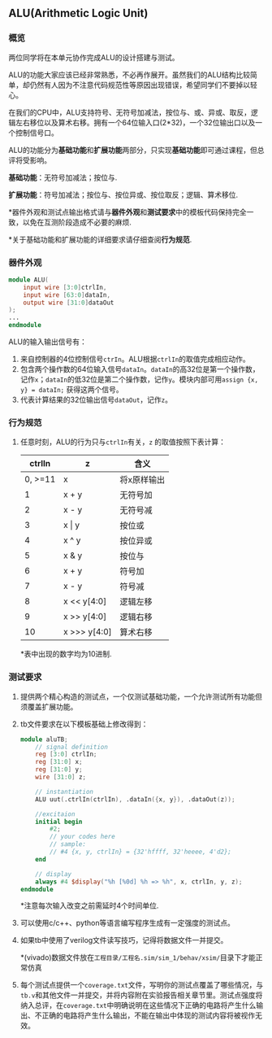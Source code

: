 ## ALU(Arithmetic Logic Unit)

### 概览

两位同学将在本单元协作完成ALU的设计搭建与测试。

ALU的功能大家应该已经非常熟悉，不必再作展开。虽然我们的ALU结构比较简单，却仍然有人因为不注意代码规范性等原因出现错误，希望同学们不要掉以轻心。

在我们的CPU中，ALU支持符号、无符号加减法，按位与、或、异或、取反，逻辑左右移位以及算术右移。拥有一个64位输入口(2\*32)，一个32位输出口以及一个控制信号口。

ALU的功能分为**基础功能**和**扩展功能**两部分，只实现**基础功能**即可通过课程，但总评将受影响。

**基础功能**：无符号加减法；按位与.

**扩展功能**：符号加减法；按位与、按位异或、按位取反；逻辑、算术移位.

\*器件外观和测试点输出格式请与**器件外观**和**测试要求**中的模板代码保持完全一致，以免在互测阶段造成不必要的麻烦.

\*关于基础功能和扩展功能的详细要求请仔细查阅**行为规范**.

### 器件外观

```verilog
module ALU(
    input wire [3:0]ctrlIn,
    input wire [63:0]dataIn,
    output wire [31:0]dataOut
);
...
endmodule
```

ALU的输入输出信号有：

1. 来自控制器的4位控制信号`ctrIn`。ALU根据`ctrlIn`的取值完成相应动作。
2. 包含两个操作数的64位输入信号`dataIn`。`dataIn`的高32位是第一个操作数，记作`x`；`dataIn`的低32位是第二个操作数，记作`y`。模块内部可用`assign {x, y} = dataIn;` 获得这两个信号。
3. 代表计算结果的32位输出信号`dataOut`，记作`z`。

### 行为规范

1. 任意时刻，ALU的行为只与`ctrlIn`有关，`z` 的取值按照下表计算：
   
   | ctrlIn  | z            | 含义     |
   | ------- | ------------ | ------ |
   | 0, >=11 | x            | 将x原样输出 |
   | 1       | x + y        | 无符号加   |
   | 2       | x - y        | 无符号减   |
   | 3       | x \| y       | 按位或    |
   | 4       | x ^ y        | 按位异或   |
   | 5       | x & y        | 按位与    |
   | 6       | x + y        | 符号加    |
   | 7       | x - y        | 符号减    |
   | 8       | x << y[4:0]  | 逻辑左移   |
   | 9       | x >> y[4:0]  | 逻辑右移   |
   | 10      | x >>> y[4:0] | 算术右移   |
   
   \*表中出现的数字均为10进制.

### 测试要求

1. 提供两个精心构造的测试点，一个仅测试基础功能，一个允许测试所有功能但须覆盖扩展功能。

2. tb文件要求在以下模板基础上修改得到：
   
   ```verilog
   module aluTB;
       // signal definition
       reg [3:0] ctrlIn;
       reg [31:0] x;
       reg [31:0] y;
       wire [31:0] z;
   
       // instantiation
       ALU uut(.ctrlIn(ctrlIn), .dataIn({x, y}), .dataOut(z));
   
       //excitaion
       initial begin
           #2;
           // your codes here
           // sample:
           // #4 {x, y, ctrlIn} = {32'hffff, 32'heeee, 4'd2};
       end
   
       // display
       always #4 $display("%h [%0d] %h => %h", x, ctrlIn, y, z);
   endmodule
   ```
   
   \*注意每次输入改变之前需延时4个时间单位.

3. 可以使用c/c++、python等语言编写程序生成有一定强度的测试点。

4. 如果tb中使用了verilog文件读写技巧，记得将数据文件一并提交。
   
   *(vivado)数据文件放在`工程目录/工程名.sim/sim_1/behav/xsim/`目录下才能正常仿真

5. 每个测试点提供一个`coverage.txt`文件，写明你的测试点覆盖了哪些情况，与`tb.v`和其他文件一并提交，并将内容附在实验报告相关章节里。测试点强度将纳入总评，在`coverage.txt`中明确说明在这些情况下正确的电路将产生什么输出、不正确的电路将产生什么输出，不能在输出中体现的测试内容将被视作无效。
